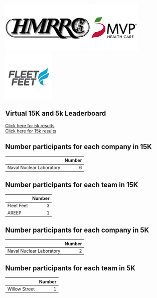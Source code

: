 ![image](hmrrc_65h.jpg) ![image](MVP-1.jpg)  ![image](FF_Logo_Stacked_7-150x118.jpg)  

## Virtual 15K and 5k Leaderboard  
[Click here for 5k results](https://bnorthan.github.io/Virtual15K_5K/leaderboard5k)  
[Click here for 15k results](https://bnorthan.github.io/Virtual15K_5K/leaderboard15k)  


## Number participants for each company in 15K  
|                          |   Number |
|:-------------------------|---------:|
| Naval Nuclear Laboratory |        6 |  
  
## Number participants for each team in 15K  
|            |   Number |
|:-----------|---------:|
| Fleet Feet |        3 |
| AREEP      |        1 |  
  
## Number participants for each company in 5K  
|                          |   Number |
|:-------------------------|---------:|
| Naval Nuclear Laboratory |        2 |  
  
## Number participants for each team in 5K  
|               |   Number |
|:--------------|---------:|
| Willow Street |        1 |  
  
